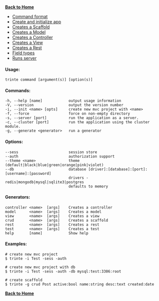 **[Back to Home](https://github.com/biggora/trinte/wiki)**

* [Command format](https://github.com/biggora/trinte/wiki/Command-format)
* [Create and initialize app](https://github.com/biggora/trinte/wiki/Create-App)
* [Creates a Scaffold](https://github.com/biggora/trinte/wiki/Create-a-Scaffold)
* [Creates a Model](https://github.com/biggora/trinte/wiki/Create-a-Model)
* [Creates a Controller](https://github.com/biggora/trinte/wiki/Create-a-controller)
* [Creates a View](https://github.com/biggora/trinte/wiki/Create-a-View)
* [Creates a Rest](https://github.com/biggora/trinte/wiki/Create-a-Rest)
* [Field types](https://github.com/biggora/trinte/wiki/Create-a-Model#field-types)
* [Runs server](https://github.com/biggora/trinte/wiki/Runs-Server)

#### Usage: 

    trinte command [argument(s)] [option(s)]
 
#### Commands:

    -h, --help [name]            output usage information
    -V, --version                output the version number
    -i, --init <name> [opts]     create new mvc project with <name>
    -f, --force                  force on non-empty directory
    -s, --server [port]          run the application as a server.
    -c, --cluster [port]         run the application using the cluster module.
    -g, --generate <generator>   run a generator
    
#### Options:     
 
    --sess                       session store
    --auth                       authorization support
    --theme <name>               theme (default|black|blue|green|orange|pink|violet) 
    --db                         database [driver]:[database]:[port]:[username]:[password]
                                 drivers - redis|mongodb|mysql|sqlite3|postgres
                                 defaults to memory
            
#### Generators:

    controller <name>  [args]    Creates a controller
    model      <name>  [args]    Creates a model
    view       <name>  [args]    Creates a view
    crud       <name>  [args]    Creates a scaffold
    rest       <name>  [args]    Creates a rest
    test       <name>  [args]    Creates a test
    help       [name]            Show help 

#### Examples:
  
    # create new mvc project
    $ trinte -i Test -sess -auth
  
    # create new mvc project with db
    $ trinte -i Test -sess -auth -db mysql:test:3306:root 
    
    # create scaffold
    $ trinte -g crud Post active:bool name:string desc:text created:date



**[Back to Home](https://github.com/biggora/trinte/wiki)**
